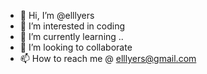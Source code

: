 - 👋 Hi, I’m @elllyers
- 👀 I’m interested in coding
- 🌱 I’m currently learning ..
- 💞️ I’m looking to collaborate 
- 📫 How to reach me @ elllyers@gmail.com 

<!---
elllyers/elllyers is a ✨ special ✨ repository because its `README.md` (this file) appears on your GitHub profile.
You can click the Preview link to take a look at your changes.
--->
